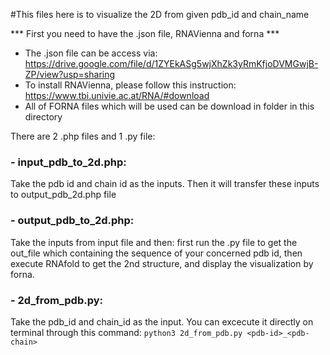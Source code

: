 #This files here is to visualize the 2D from given pdb_id and chain_name

*** First you need to have the .json file, RNAVienna and forna ***
- The .json file can be access via: https://drive.google.com/file/d/1ZYEkASg5wjXhZk3yRmKfjoDVMGwjB-ZP/view?usp=sharing
- To install RNAVienna, please follow this instruction: https://www.tbi.univie.ac.at/RNA/#download 
- All of FORNA files which will be used can be download in <htdocs> folder in this directory
  
There are 2 .php files and 1 .py file:
  ### - input_pdb_to_2d.php: 
Take the pdb id and chain id as the inputs. Then it will transfer these inputs to output_pdb_2d.php file
  
  ### - output_pdb_to_2d.php:
Take the inputs from input file and then: first run the .py file to get the out_file which containing the sequence of your concerned pdb id, then execute RNAfold to get the 2nd structure, and display the visualization by forna.
  
  ### - 2d_from_pdb.py:
Take the pdb_id and chain_id as the input. You can excecute it directly on terminal through this command:
`python3 2d_from_pdb.py <pdb-id>_<pdb-chain>`
  
  

